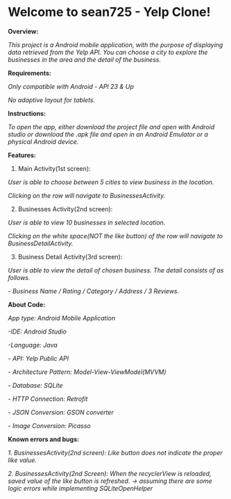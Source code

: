 # Welcome to sean725 - Yelp Clone!


**Overview:**

*This project is a Android mobile application, with the purpose of displaying data retrieved from the Yelp API. You can choose a city to explore the businesses in the area and the detail of the business.*

**Requirements:**

*Only compatible with Android - API 23 & Up*

*No adaptive layout for tablets.*

**Instructions:**

*To open the app, either download the project file and open with Android studio or download the .apk file and open in an Android Emulator or a physical Android device.*

**Features:**

1. Main Activity(1st screen): 

*User is able to choose between 5 cities to view business in the location.*

*Clicking on the row will navigate to BusinessesActivity.*

2. Businesses Activity(2nd screen):

*User is able to view 10 businesses in selected location.*

*Clicking on the white space(NOT the like button) of the row will navigate to BusinessDetailActivity.*

3. Business Detail Activity(3rd screen):

*User is able to view the detail of chosen business.
The detail consists of as follows.*

*- Business Name / Rating / Category / Address / 3 Reviews.*

**About Code:**

*App type: Android Mobile Application*

*-IDE: Android Studio*

*-Language: Java*

*- API: Yelp Public API*

*- Architecture Pattern: Model-View-ViewModel(MVVM)*

*- Database: SQLite*

*- HTTP Connection: Retrofit*

*- JSON Conversion: GSON converter*

*- Image Conversion: Picasso*


**Known errors and bugs:**

*1. BusinessesActivity(2nd screen): Like button does not indicate the proper like value.*

*2. BusinessesActivity(2nd Screen): When the recyclerView is reloaded, saved value of the like button is refreshed. -> assuming there are some logic errors while implementing SQLiteOpenHelper*

